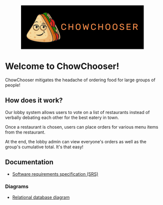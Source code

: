 <p align="center">
  <img align="center" src="./templates/images/logo.png" />
</p>

# Welcome to ChowChooser!

ChowChooser mitigates the headache of ordering food for large groups of people!

## How does it work?

Our lobby system allows users to vote on a list of restaurants instead of verbally debating each other for the best eatery in town.

Once a restaurant is chosen, users can place orders for various menu items from the restaurant.

At the end, the lobby admin can view everyone's orders as well as the group's cumulative total. It's that easy!

## Documentation

+ [Software requirements specification (SRS)](Documentation/srs.md)

### Diagrams

+ [Relational database diagram](Documentation/erd.png)
